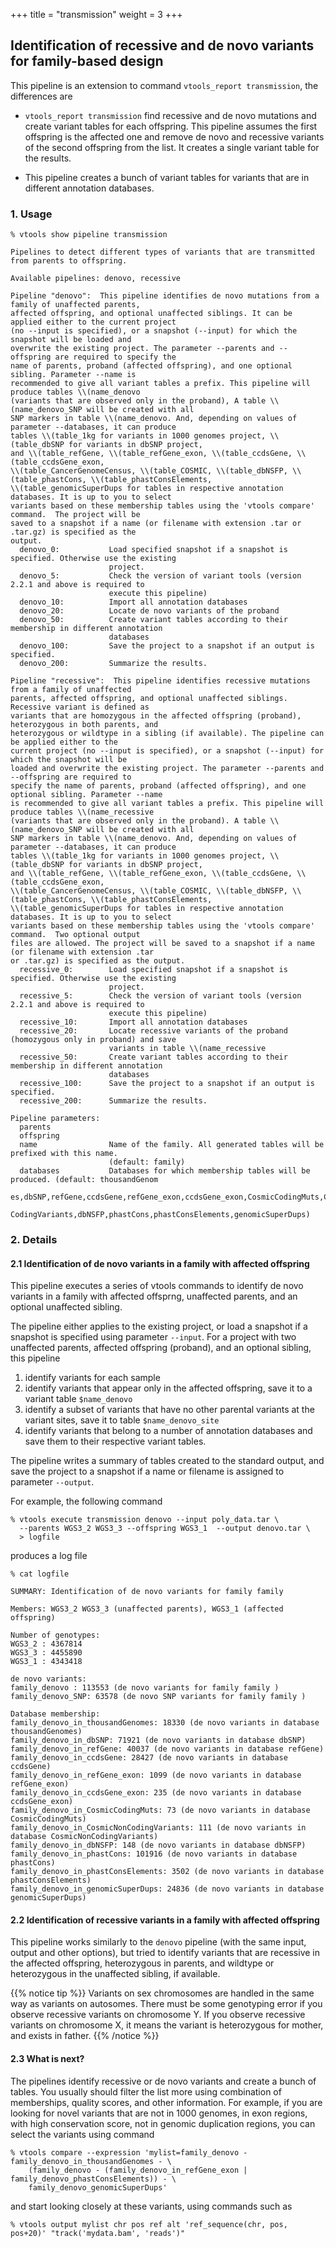 +++
title = "transmission"
weight = 3
+++


## Identification of recessive and de novo variants for family-based design 


This pipeline is an extension to command `vtools_report transmission`, the differences are 



*   `vtools_report transmission` find recessive and de novo mutations and create variant tables for each offspring. This pipeline assumes the first offspring is the affected one and remove de novo and recessive variants of the second offspring from the list. It creates a single variant table for the results. 

*   This pipeline creates a bunch of variant tables for variants that are in different annotation databases. 



### 1. Usage

    % vtools show pipeline transmission
    
    Pipelines to detect different types of variants that are transmitted from parents to offspring.
    
    Available pipelines: denovo, recessive
    
    Pipeline "denovo":  This pipeline identifies de novo mutations from a family of unaffected parents,
    affected offspring, and optional unaffected siblings. It can be applied either to the current project
    (no --input is specified), or a snapshot (--input) for which the snapshot will be loaded and
    overwrite the existing project. The parameter --parents and --offspring are required to specify the
    name of parents, proband (affected offspring), and one optional sibling. Parameter --name is
    recommended to give all variant tables a prefix. This pipeline will produce tables \\(name_denovo
    (variants that are observed only in the proband), A table \\(name_denovo_SNP will be created with all
    SNP markers in table \\(name_denovo. And, depending on values of parameter --databases, it can produce
    tables \\(table_1kg for variants in 1000 genomes project, \\(table_dbSNP for variants in dbSNP project,
    and \\(table_refGene, \\(table_refGene_exon, \\(table_ccdsGene, \\(table_ccdsGene_exon,
    \\(table_CancerGenomeCensus, \\(table_COSMIC, \\(table_dbNSFP, \\(table_phastCons, \\(table_phastConsElements,
    \\(table_genomicSuperDups for tables in respective annotation databases. It is up to you to select
    variants based on these membership tables using the 'vtools compare' command.  The project will be
    saved to a snapshot if a name (or filename with extension .tar or .tar.gz) is specified as the
    output.
      denovo_0:           Load specified snapshot if a snapshot is specified. Otherwise use the existing
                          project.
      denovo_5:           Check the version of variant tools (version 2.2.1 and above is required to
                          execute this pipeline)
      denovo_10:          Import all annotation databases
      denovo_20:          Locate de novo variants of the proband
      denovo_50:          Create variant tables according to their membership in different annotation
                          databases
      denovo_100:         Save the project to a snapshot if an output is specified.
      denovo_200:         Summarize the results.
    
    Pipeline "recessive":  This pipeline identifies recessive mutations from a family of unaffected
    parents, affected offspring, and optional unaffected siblings. Recessive variant is defined as
    variants that are homozygous in the affected offspring (proband), heterozygous in both parents, and
    heterozygous or wildtype in a sibling (if available). The pipeline can be applied either to the
    current project (no --input is specified), or a snapshot (--input) for which the snapshot will be
    loaded and overwrite the existing project. The parameter --parents and --offspring are required to
    specify the name of parents, proband (affected offspring), and one optional sibling. Parameter --name
    is recommended to give all variant tables a prefix. This pipeline will produce tables \\(name_recessive
    (variants that are observed only in the proband). A table \\(name_denovo_SNP will be created with all
    SNP markers in table \\(name_denovo. And, depending on values of parameter --databases, it can produce
    tables \\(table_1kg for variants in 1000 genomes project, \\(table_dbSNP for variants in dbSNP project,
    and \\(table_refGene, \\(table_refGene_exon, \\(table_ccdsGene, \\(table_ccdsGene_exon,
    \\(table_CancerGenomeCensus, \\(table_COSMIC, \\(table_dbNSFP, \\(table_phastCons, \\(table_phastConsElements,
    \\(table_genomicSuperDups for tables in respective annotation databases. It is up to you to select
    variants based on these membership tables using the 'vtools compare' command.  Two optional output
    files are allowed. The project will be saved to a snapshot if a name (or filename with extension .tar
    or .tar.gz) is specified as the output.
      recessive_0:        Load specified snapshot if a snapshot is specified. Otherwise use the existing
                          project.
      recessive_5:        Check the version of variant tools (version 2.2.1 and above is required to
                          execute this pipeline)
      recessive_10:       Import all annotation databases
      recessive_20:       Locate recessive variants of the proband (homozygous only in proband) and save
                          variants in table \\(name_recessive
      recessive_50:       Create variant tables according to their membership in different annotation
                          databases
      recessive_100:      Save the project to a snapshot if an output is specified.
      recessive_200:      Summarize the results.
    
    Pipeline parameters:
      parents
      offspring
      name                Name of the family. All generated tables will be prefixed with this name.
                          (default: family)
      databases           Databases for which membership tables will be produced. (default: thousandGenom
                          es,dbSNP,refGene,ccdsGene,refGene_exon,ccdsGene_exon,CosmicCodingMuts,CosmicNon
                          CodingVariants,dbNSFP,phastCons,phastConsElements,genomicSuperDups)
    



### 2. Details

#### 2.1 Identification of de novo variants in a family with affected offspring

This pipeline executes a series of vtools commands to identify de novo variants in a family with affected offsprng, unaffected parents, and an optional unaffected sibling. 

The pipeline either applies to the existing project, or load a snapshot if a snapshot is specified using parameter `--input`. For a project with two unaffected parents, affected offspring (proband), and an optional sibling, this pipeline 



1.  identify variants for each sample 
2.  identify variants that appear only in the affected offspring, save it to a variant table `$name_denovo` 
3.  identify a subset of variants that have no other parental variants at the variant sites, save it to table `$name_denovo_site` 
4.  identify variants that belong to a number of annotation databases and save them to their respective variant tables. 

The pipeline writes a summary of tables created to the standard output, and save the project to a snapshot if a name or filename is assigned to parameter `--output`. 

For example, the following command 



    % vtools execute transmission denovo --input poly_data.tar \
      --parents WGS3_2 WGS3_3 --offspring WGS3_1  --output denovo.tar \
      > logfile
    

produces a log file 



    % cat logfile
    
    SUMMARY: Identification of de novo variants for family family
    
    Members: WGS3_2 WGS3_3 (unaffected parents), WGS3_1 (affected offspring)
    
    Number of genotypes:
    WGS3_2 : 4367814 
    WGS3_3 : 4455890
    WGS3_1 : 4343418
    
    de novo variants:
    family_denovo : 113553 (de novo variants for family family )
    family_denovo_SNP: 63578 (de novo SNP variants for family family )
    
    Database membership:
    family_denovo_in_thousandGenomes: 18330 (de novo variants in database thousandGenomes)
    family_denovo_in_dbSNP: 71921 (de novo variants in database dbSNP)
    family_denovo_in_refGene: 40037 (de novo variants in database refGene)
    family_denovo_in_ccdsGene: 28427 (de novo variants in database ccdsGene)
    family_denovo_in_refGene_exon: 1099 (de novo variants in database refGene_exon)
    family_denovo_in_ccdsGene_exon: 235 (de novo variants in database ccdsGene_exon)
    family_denovo_in_CosmicCodingMuts: 73 (de novo variants in database CosmicCodingMuts)
    family_denovo_in_CosmicNonCodingVariants: 111 (de novo variants in database CosmicNonCodingVariants)
    family_denovo_in_dbNSFP: 148 (de novo variants in database dbNSFP)
    family_denovo_in_phastCons: 101916 (de novo variants in database phastCons)
    family_denovo_in_phastConsElements: 3502 (de novo variants in database phastConsElements)
    family_denovo_in_genomicSuperDups: 24836 (de novo variants in database genomicSuperDups)
    



#### 2.2 Identification of recessive variants in a family with affected offspring

This pipeline works similarly to the `denovo` pipeline (with the same input, output and other options), but tried to identify variants that are recessive in the affected offspring, heterozygous in parents, and wildtype or heterozygous in the unaffected sibling, if available. 


{{% notice tip %}}
Variants on sex chromosomes are handled in the same way as variants on autosomes. There must be some genotyping error if you observe recessive variants on chromosome Y. If you observe recessive variants on chromosome X, it means the variant is heterozygous for mother, and exists in father. 
{{% /notice %}}


#### 2.3 What is next?

The pipelines identify recessive or de novo variants and create a bunch of tables. You usually should filter the list more using combination of memberships, quality scores, and other information. For example, if you are looking for novel variants that are not in 1000 genomes, in exon regions, with high conservation score, not in genomic duplication regions, you can select the variants using command 



    % vtools compare --expression 'mylist=family_denovo - family_denovo_in_thousandGenomes - \
        (family_denovo - (family_denovo_in_refGene_exon | family_denovo_phastConsElements)) - \
        family_denovo_genomicSuperDups'
    

and start looking closely at these variants, using commands such as 



    % vtools output mylist chr pos ref alt 'ref_sequence(chr, pos, pos+20)' "track('mydata.bam', 'reads')"
